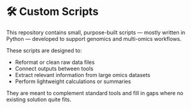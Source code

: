 # 🛠️ Custom Scripts

This repository contains small, purpose-built scripts — mostly written in Python — developed to support genomics and multi-omics workflows.

These scripts are designed to:
- Reformat or clean raw data files
- Connect outputs between tools
- Extract relevant information from large omics datasets
- Perform lightweight calculations or summaries

They are meant to complement standard tools and fill in gaps where no existing solution quite fits.
